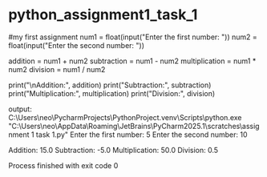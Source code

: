 # python_assignment1_task_1
#my first assignment
num1 = float(input("Enter the first number: "))
num2 = float(input("Enter the second number: "))

addition = num1 + num2
subtraction = num1 - num2
multiplication = num1 * num2
division = num1 / num2

print("\nAddition:", addition)
print("Subtraction:", subtraction)
print("Multiplication:", multiplication)
print("Division:", division)

output:
C:\Users\neo\PycharmProjects\PythonProject\.venv\Scripts\python.exe "C:\Users\neo\AppData\Roaming\JetBrains\PyCharm2025.1\scratches\assignment 1 task 1.py" 
Enter the first number: 5
Enter the second number: 10

Addition: 15.0
Subtraction: -5.0
Multiplication: 50.0
Division: 0.5

Process finished with exit code 0
